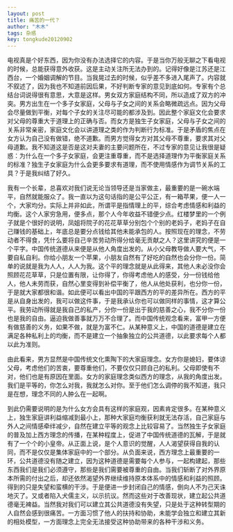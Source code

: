 ```yaml
---
layout: post
title: 痛苦的一代？
author: "木木"
tags: 杂感
key: tongkude20120902
---
```


电视真是个好东西，因为你没有办法选择它的内容。于是当你万般无聊之下看电视的时候，总能获得意外收获。这是主动关注所无法办到的。<!--more-->记得好像是江苏还是江西台，一个婚姻调解的节目。当我晃过去的时候，似乎差不多进入尾声了。内容就不叙述了，因为我也不知道前因后果，不好判断专家的意见到底如何。专家有个总结台词说得很有意思，大意是这样。男女双方家庭结构不同，所以造成了双方的冲突。男方出生在一个多子女家庭，父母与子女之间的关系会略微疏远点。因为父母会尽量做到平衡，对每个子女的关注尽可能的都涉及到。因此整个家庭文化会要求对父母的尊重大于道理上的正确与否。而女方是独生子女家庭，父母与子女之间的关系非常亲密，家庭文化会以讲道理之类的作为判断行为标准。于是矛盾的焦点在女方认为自己没有做错，绝不道歉。而男方觉得女方对其父母不尊重，要求其对父母道歉。我不知道这是否是这对夫妻的主要问题所在，不过专家的意见让我很是疑惑：为什么在一个多子女家庭，会更注重尊重，而不是选择道理作为平衡家庭关系的标准？独生子女家庭为什么会更多要求有道理，而不使用情感作为调节关系的工具？于是我纠结了好久。

​    我有一个长辈，总喜欢对我们说无论当领导还是当家做主，最重要的是一碗水端平，自然就能服众了。我一直以为这句话指的是公平公正，有一箱苹果，便一人一个，大家均分。实际上并非如此，所谓平是指情理上的平，综合考虑情感和利益的均衡。这个人家穷急用，便多点，那个人今年收益不错便少点。红楼梦里的一个例子就是个很好的说明，凤姐将院子的花花草草分别包个个别的老妈子，老妈子在自己赚钱的基础上，年底总是要分点钱给其他未能承包的人。按照现在的理念，不劳动者不得食，凭什么要将自己辛苦劳动所得分给毫无贡献之人？这里讲究的便是一个平字。中国传统道德从来便是从他人角度出发的。从小父母教导做人要大气，不要自私自利。你给小朋友一个苹果，小朋友自然有了好吃的自然也会分你一份。简单的说就是我为人人，人人为我。这个平的理念就是从此得来，其他人未必没你会照顾花花草草，只是位置有限，让你得了，你得考虑他人的感受，分一份钱给他人，他人未劳而获，自然心里变得到补偿平衡了，他人从他处获利，也分你一份，于是就大家都很和谐。如此便可以看出中国的平跟西方的平的差异所在。西方的平是从自身出发的，我可以做这件事，于是我承认你也可以做同样的事情，这才算公平。我劳动所得就是我自己的私产，分你一份是出于我的慈善之心，我不分你一份也是我的自由。逼迫我做善事就万万不合理了。而中国传统观念看来，富甲一方便有做慈善的义务，如果不做，就是为富不仁。从某种意义上，中国的道德是建立在满足各种私利上的均衡，而不是建立一个抽象独立的公共道德，以此要求每个人都以此为准则。

​    由此看来，男方显然是中国传统文化熏陶下的大家庭理念。女方你是媳妇，要体谅父母，考虑他们的苦衷，要尊重他们，不要仅仅只顾自己的私利。父母即使有不对，他们也是有原因在里面。女方的家庭理念类似西方的理念，从我的角度出发。我们是平等的，你怎么对我，我就怎么对你。至于他们怎么调停的我不知道，我只是在想，理念不同的人肿么在一起啊。

​    到此仍需要说明的是为什么女方会具有这样的家庭观，因素肯定很多。在某种意义上，独生家庭讲利益缩减到最小上，那种大家庭均衡获利就无法存活，自己家庭与外人之间情感牵绊减少，自然在建立平等的观念上比较容易了。当然独生子女家庭的普及加上西方理念的传播，在某种程度上，促进了中国传统道德的瓦解，于是就有了一个个的小皇帝。从正面上说，是个人意识的觉醒，人人渴望获得自我的认同，而不是仅仅是集体家庭中的一个部分。从负面来说，西方理念上最重要的一环，公共道德没有随之建立，因为这种道德是需要每个人参与，一起构建起，那些东西我们是我们必须遵守，那些是我们需要被尊重的自由。当我们斩断了对外界原本所需的付出之后，却还依然渴望外界继续维持原本体系中的情感和利益的照顾。得到的只是失望和蛮横的干涉。于是便进一步封闭自己的情感，倒向人不为己天诛地灭了。又或者陷入犬儒主义，以示抗议。然而这些对于改善现状，建立起公共道德毫无裨益。当然我对我们可以建立其公共道德没有失望，只是处于这种转型期的人自然会感到很痛苦。一方面习惯了他人的扶持和协助，未能学会独立和建立其新的相处模型，一方面理念上完全无法接受这种协助带来的各种干涉和义务。